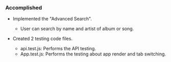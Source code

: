 ### Accomplished

- Implemented the "Advanced Search".
  - User can search by name and artist of album or song.

- Created 2 testing code files.
  - api.test.js: Performs the API testing.
  - App.test.js: Performs the testing about app render and tab switching.

